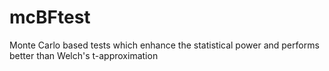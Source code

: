 # mcBFtest
Monte Carlo based tests which enhance the statistical power and performs better than Welch's t-approximation
